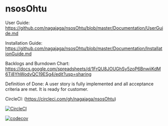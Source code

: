 # nsosOhtu

User Guide: https://github.com/nagajaga/nsosOhtu/blob/master/Documentation/UserGuide.md

Installation Guide: https://github.com/nagajaga/nsosOhtu/blob/master/Documentation/InstallationGuide.md

Backlogs and Burndown Chart: https://docs.google.com/spreadsheets/d/1FrQU8JOUGhSy5zoP6BnwiiKdM6Ti8YhWodvQC19ESg4/edit?usp=sharing

Definition of Done: 
A user story is fully implemented and all acceptance criteria are met. It is ready for customer.

CircleCI: (https://circleci.com/gh/nagajaga/nsosOhtu)

[![CircleCI](https://circleci.com/gh/nagajaga/nsosOhtu.svg?style=svg)](https://circleci.com/gh/nagajaga/nsosOhtu)


[![codecov](https://codecov.io/gh/nagajaga/nsosOhtu/branch/master/graph/badge.svg)](https://codecov.io/gh/nagajaga/nsosOhtu)

